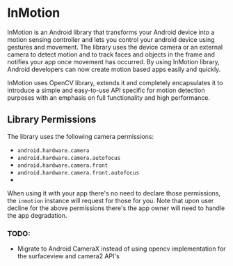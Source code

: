 # InMotion
InMotion is an Android library that transforms your Android device into a motion sensing controller and lets you control your android device using gestures and movement.
The library uses the device camera or an external camera to detect motion and to track faces and objects in the frame and notifies your app once movement has occurred.
By using InMotion library, Android developers can now create motion based apps easily and quickly.

InMotion uses OpenCV library, extends it and completely encapsulates it to introduce a simple and easy-to-use API specific for motion detection purposes with an emphasis on full functionality and high performance.


## Library Permissions
The library uses the following camera permissions:
- `android.hardware.camera`
- `android.hardware.camera.autofocus`
- `android.hardware.camera.front`
- `android.hardware.camera.front.autofocus`
- 
When using it with your app there's no need to declare those permissions, the `inmotion` instance will request for those for you.
Note that upon user decline for the above permissions there's the app owner will need to handle the app degradation.  


### TODO:
- Migrate to Android CameraX instead of using opencv implementation for the surfaceview and camera2 API's
